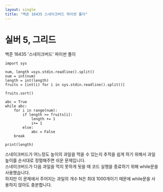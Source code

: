 ```yaml
---
layout: single
title: "백준 16435 스네이크버드 파이썬 풀이"
---
```


# 실버 5, 그리드

백준 16435 '스네이크버드' 파이썬 풀이<br>

```
import sys

num, length =sys.stdin.readline().split()
num = int(num)
length = int(length)
fruits = [int(i) for i in sys.stdin.readline().split()]

fruits.sort()

abc = True
while abc:
    for i in range(num):
        if length >= fruits[i]:
            length += 1
            i+= 1
        else:
            abc = False
    break

print(length)
```
스네이크버드가 어느정도 높이의 과일을 먹을 수 있는지 추적을 쉽게 하기 위해서 과일 높이를 순서대로 정렬해주면 쉬운 문제입니다.<br>
스네이크버드가 다음 과일을 먹지 못하게 됫을 때 코드 실행을 종료하기 위해 while문을 사용했습니다.<br>
하지만 이 문제에서 주어지는 과일의 개수 N은 최대 1000개이기 때문에 while문을 사용하지 않아도 충분합니다.